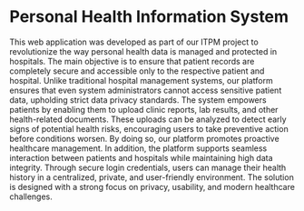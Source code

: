 # Personal Health Information System

This web application was developed as part of our ITPM project to revolutionize the way personal health data is managed and protected in hospitals. The main objective is to ensure that patient records are completely secure and accessible only to the respective patient and hospital. Unlike traditional hospital management systems, our platform ensures that even system administrators cannot access sensitive patient data, upholding strict data privacy standards.
The system empowers patients by enabling them to upload clinic reports, lab results, and other health-related documents. These uploads can be analyzed to detect early signs of potential health risks, encouraging users to take preventive action before conditions worsen. By doing so, our platform promotes proactive healthcare management.
In addition, the platform supports seamless interaction between patients and hospitals while maintaining high data integrity. Through secure login credentials, users can manage their health history in a centralized, private, and user-friendly environment. The solution is designed with a strong focus on privacy, usability, and modern healthcare challenges.
